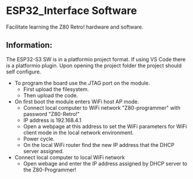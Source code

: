 # ESP32_Interface Software
Facilitate learning the Z80 Retro! hardware and software.

## Information:
The ESP32-S3 SW is in a platformio project format. If using VS Code there is a platformio plugin. Upon opening the project folder the project should self configure.
* To program the board use the JTAG port on the module.
  - First upload the filesystem.
  - Then upload the code.
* On first boot the module enters WiFi host AP mode.
  - Connect local computer to WiFi network "Z80-programmer" with password "Z80-Retro!"
  - IP address is 192.168.4.1
  - Open a webpage at this address to set the WiFi parameters for WiFi client mode in the local network environment.
  - Power cycle.
  - On the local WiFi router find the new IP address that the DHCP server assigned.
* Connect local computer to local WiFi network
  - Open webage and enter the IP address assigned by DHCP server to the Z80-Programmer! 
